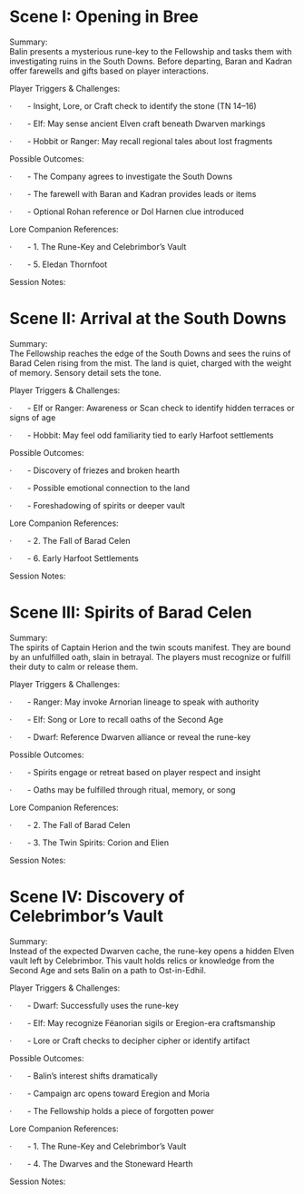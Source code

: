 

# Scene I: Opening in Bree

Summary:  
Balin presents a mysterious rune-key to the Fellowship and tasks them with investigating ruins in the South Downs. Before departing, Baran and Kadran offer farewells and gifts based on player interactions.

Player Triggers & Challenges:

·       - Insight, Lore, or Craft check to identify the stone (TN 14–16)

·       - Elf: May sense ancient Elven craft beneath Dwarven markings

·       - Hobbit or Ranger: May recall regional tales about lost fragments

Possible Outcomes:

·       - The Company agrees to investigate the South Downs

·       - The farewell with Baran and Kadran provides leads or items

·       - Optional Rohan reference or Dol Harnen clue introduced

Lore Companion References:

·       - 1. The Rune-Key and Celebrimbor’s Vault

·       - 5. Eledan Thornfoot

Session Notes:  
  
  
  
  
  
  
  

# Scene II: Arrival at the South Downs

Summary:  
The Fellowship reaches the edge of the South Downs and sees the ruins of Barad Celen rising from the mist. The land is quiet, charged with the weight of memory. Sensory detail sets the tone.

Player Triggers & Challenges:

·       - Elf or Ranger: Awareness or Scan check to identify hidden terraces or signs of age

·       - Hobbit: May feel odd familiarity tied to early Harfoot settlements

Possible Outcomes:

·       - Discovery of friezes and broken hearth

·       - Possible emotional connection to the land

·       - Foreshadowing of spirits or deeper vault

Lore Companion References:

·       - 2. The Fall of Barad Celen

·       - 6. Early Harfoot Settlements

Session Notes:  
  
  
  
  
  
  
  

# Scene III: Spirits of Barad Celen

Summary:  
The spirits of Captain Herion and the twin scouts manifest. They are bound by an unfulfilled oath, slain in betrayal. The players must recognize or fulfill their duty to calm or release them.

Player Triggers & Challenges:

·       - Ranger: May invoke Arnorian lineage to speak with authority

·       - Elf: Song or Lore to recall oaths of the Second Age

·       - Dwarf: Reference Dwarven alliance or reveal the rune-key

Possible Outcomes:

·       - Spirits engage or retreat based on player respect and insight

·       - Oaths may be fulfilled through ritual, memory, or song

Lore Companion References:

·       - 2. The Fall of Barad Celen

·       - 3. The Twin Spirits: Corion and Elien

Session Notes:  
  
  
  
  
  
  
  

# Scene IV: Discovery of Celebrimbor’s Vault

Summary:  
Instead of the expected Dwarven cache, the rune-key opens a hidden Elven vault left by Celebrimbor. This vault holds relics or knowledge from the Second Age and sets Balin on a path to Ost-in-Edhil.

Player Triggers & Challenges:

·       - Dwarf: Successfully uses the rune-key

·       - Elf: May recognize Fëanorian sigils or Eregion-era craftsmanship

·       - Lore or Craft checks to decipher cipher or identify artifact

Possible Outcomes:

·       - Balin’s interest shifts dramatically

·       - Campaign arc opens toward Eregion and Moria

·       - The Fellowship holds a piece of forgotten power

Lore Companion References:

·       - 1. The Rune-Key and Celebrimbor’s Vault

·       - 4. The Dwarves and the Stoneward Hearth

Session Notes: